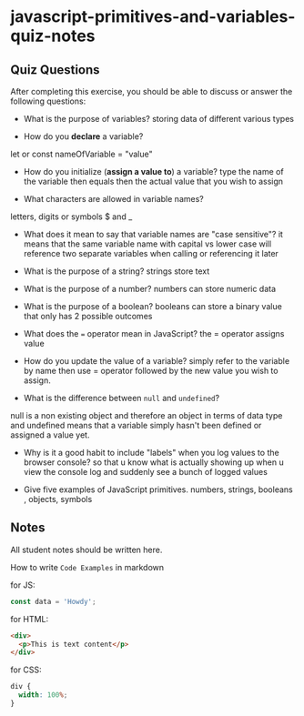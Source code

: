 # javascript-primitives-and-variables-quiz-notes

## Quiz Questions

After completing this exercise, you should be able to discuss or answer the following questions:

- What is the purpose of variables?
  storing data of different various types

- How do you **declare** a variable?

let or const nameOfVariable = "value"

- How do you initialize (**assign a value to**) a variable?
  type the name of the variable then equals then the actual value that you wish to assign

- What characters are allowed in variable names?

letters, digits or symbols $ and \_

- What does it mean to say that variable names are "case sensitive"?
  it means that the same variable name with capital vs lower case will reference two separate variables when calling or referencing it later

- What is the purpose of a string?
  strings store text
- What is the purpose of a number?
  numbers can store numeric data
- What is the purpose of a boolean?
  booleans can store a binary value that only has 2 possible outcomes

- What does the `=` operator mean in JavaScript?
  the = operator assigns value

- How do you update the value of a variable?
  simply refer to the variable by name then use = operator followed by the new value you wish to assign.

- What is the difference between `null` and `undefined`?

null is a non existing object and therefore an object in terms of data type and undefined means that a variable simply hasn't been defined or assigned a value yet.

- Why is it a good habit to include "labels" when you log values to the browser console?
  so that u know what is actually showing up when u view the console log and suddenly see a bunch of logged values

- Give five examples of JavaScript primitives.
  numbers, strings, booleans , objects, symbols

## Notes

All student notes should be written here.

How to write `Code Examples` in markdown

for JS:

```javascript
const data = 'Howdy';
```

for HTML:

```html
<div>
  <p>This is text content</p>
</div>
```

for CSS:

```css
div {
  width: 100%;
}
```
